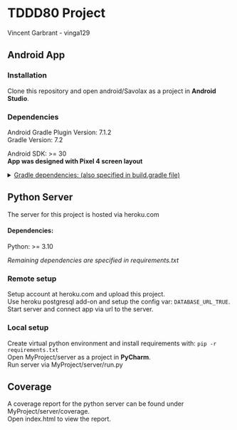 # TDDD80 Project
Vincent Garbrant - vinga129

## Android App

### Installation
Clone this repository and open android/Savolax as a project in **Android Studio**.

### Dependencies
Android Gradle Plugin Version: 7.1.2  
Gradle Version: 7.2

Android SDK: >= 30  
**App was designed with Pixel 4 screen layout**
<details>
<summary><ins>Gradle dependencies: (also specified in build.gradle file)</ins></summary>
<pre>implementation 'androidx.appcompat:appcompat:1.4.2'
implementation 'com.google.android.material:material:1.6.0'
implementation 'androidx.constraintlayout:constraintlayout:2.1.4'
implementation 'androidx.lifecycle:lifecycle-livedata-ktx:2.4.1'
implementation 'androidx.lifecycle:lifecycle-viewmodel-ktx:2.4.1'
implementation 'androidx.navigation:navigation-fragment:2.4.2'
implementation 'androidx.navigation:navigation-ui:2.4.2'
implementation 'androidx.legacy:legacy-support-v4:1.0.0'
implementation 'androidx.databinding:databinding-runtime:7.2.0'
implementation 'androidx.annotation:annotation:1.3.0'
implementation 'com.google.android.gms:play-services-tasks:18.0.2'
testImplementation 'junit:junit:4.13.2'
androidTestImplementation 'androidx.test.ext:junit:1.1.3'
androidTestImplementation 'androidx.test.espresso:espresso-core:3.4.0'
implementation "androidx.navigation:navigation-fragment-ktx:2.5.0-rc01"
implementation "androidx.navigation:navigation-ui-ktx:2.5.0-rc01`

implementation 'com.google.android.gms:play-services-location:20.0.0'
implementation 'com.github.dexafree:materiallist:3.2.1'
implementation 'com.google.code.gson:gson:2.9.0'

implementation 'androidx.recyclerview:recyclerview:1.2.1'
implementation 'com.squareup.picasso:picasso:2.71828'

// Retrofit
implementation 'com.squareup.retrofit2:retrofit:2.9.0'
implementation 'com.squareup.retrofit2:converter-gson:2.9.0'
implementation 'com.squareup.retrofit2:adapter-rxjava2:2.9.0'
implementation "com.squareup.okhttp3:okhttp:4.9.0"

implementation 'com.airbnb.android:paris:2.0.0'

implementation 'io.github.florent37:shapeofview:1.4.7'
implementation 'com.github.Redman1037:TSnackBar:V2.0.0'

implementation 'com.squareup.okhttp3:logging-interceptor:4.7.2'
implementation "io.reactivex.rxjava3:rxjava:3.1.4"
implementation 'io.reactivex.rxjava2:rxandroid:2.0.1'

// Camera
def camerax_version = "1.2.0-alpha03"
implementation "androidx.camera:camera-core:${camerax_version}"
implementation "androidx.camera:camera-camera2:${camerax_version}"
implementation "androidx.camera:camera-lifecycle:${camerax_version}"
implementation "androidx.camera:camera-video:${camerax_version}"

implementation "androidx.camera:camera-view:${camerax_version}"
implementation "androidx.camera:camera-extensions:${camerax_version}"`</pre>
</details>

## Python Server
The server for this project is hosted via heroku.com
#### Dependencies:
Python: >= 3.10

*Remaining dependencies are specified in requirements.txt*
### Remote setup
Setup account at heroku.com and upload this project.  
Use heroku postgresql add-on and setup the config var: `DATABASE_URL_TRUE`.  
Start server and connect app via url to the server.

### Local setup
Create virtual python environment and install requirements with: `pip -r requirements.txt`  
Open MyProject/server as a project in **PyCharm**.  
Run server via MyProject/server/run.py

## Coverage
A coverage report for the python server can be found under MyProject/server/coverage.  
Open index.html to view the report.
